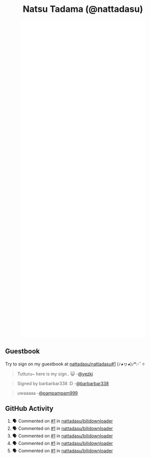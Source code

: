 <div align="center">

# Natsu Tadama (@nattadasu)

![Github Metrics](github-metrics.svg)
</div>

## Guestbook

Try to sign on my guestbook at [nattadasu/nattadasu#1](https://github.com/nattadasu/nattadasu/issues/1) (ﾉ◕ヮ◕)ﾉ\*:･ﾟ✧

<!--START:guestbook-->
> Tutturu~  here is my sign.. :smiley_cat: 
-[@yezki](https://github.com/yezki)

> Signed by barbarbar338 :D
-[@barbarbar338](https://github.com/barbarbar338)

> uwaaaaa
-[@pampampam999](https://github.com/pampampam999)
<!--END:guestbook-->

## GitHub Activity
<!--START_SECTION:activity-->
1. 🗣 Commented on [#1](https://github.com/nattadasu/bilidownloader/pull/1#issuecomment-3362167473) in [nattadasu/bilidownloader](https://github.com/nattadasu/bilidownloader)
2. 🗣 Commented on [#1](https://github.com/nattadasu/bilidownloader/pull/1#issuecomment-3362115658) in [nattadasu/bilidownloader](https://github.com/nattadasu/bilidownloader)
3. 🗣 Commented on [#1](https://github.com/nattadasu/bilidownloader/pull/1#issuecomment-3362101702) in [nattadasu/bilidownloader](https://github.com/nattadasu/bilidownloader)
4. 🗣 Commented on [#1](https://github.com/nattadasu/bilidownloader/pull/1#issuecomment-3362038315) in [nattadasu/bilidownloader](https://github.com/nattadasu/bilidownloader)
5. 🗣 Commented on [#1](https://github.com/nattadasu/bilidownloader/pull/1#issuecomment-3355840687) in [nattadasu/bilidownloader](https://github.com/nattadasu/bilidownloader)
<!--END_SECTION:activity-->
